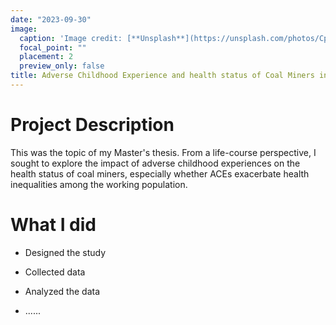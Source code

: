 ```yaml
---
date: "2023-09-30"
image:
  caption: 'Image credit: [**Unsplash**](https://unsplash.com/photos/CpkOjOcXdUY)'
  focal_point: ""
  placement: 2
  preview_only: false
title: Adverse Childhood Experience and health status of Coal Miners in Shanxi Province
---
```


# **Project Description**

This was the topic of my Master's thesis. From a life-course perspective, I sought to explore the impact of adverse childhood experiences on the health status of coal miners, especially whether ACEs exacerbate health inequalities among the working population.

# **What I did**

- Designed the study

- Collected data

- Analyzed the data

-   ......
